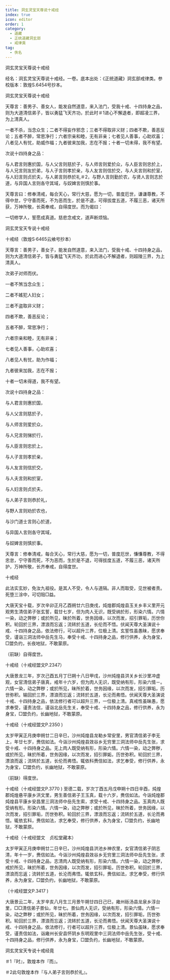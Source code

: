 ```yaml
---
title: 洞玄灵宝天尊说十戒经
index: true
icon: editor
order: 1
category:
  - 道藏
  - 正统道藏洞玄部
  - 戒律类
tag:
  - 佚名
---
```


洞玄灵宝天尊说十戒经  

经名：洞玄灵宝天尊说十戒经。一卷。底本出处：《正统道藏》洞玄部戒律类。参校版本：敦煌S.6454号抄本。  

洞玄灵宝天尊说十戒经  

天尊言：善男子、善女人，能发自然道意，来入法门，受我十戒、十四持身之品，则为大道清信弟子，皆以勇猛飞天齐功，於此时＃1进心不懈退者，即超凌三界，为上清真人。  

一者不杀，当念众生；二者不得妄作邪念；三者不得取非义财；四者不欺，善恶反论；五者不醉，常思净行；六者宗亲和睦，无有非亲；七者见人善事，心助欢喜；八者见人有忧，助威作福；九者彼来加我，志在不报；十者一切未得，我不有望。  

次说十四持身之品：  

与人君言则惠於国，与人父言则慈於子，与人师言则爱於众，与人臣言则忠於上，与人兄言则友於弟，与人子言则孝於亲，与人友言则信於交，与人夫言则和於室，与人妇言则贞於夫，与人弟言则恭於礼＃2，与野人言则勤於农，与贤人言则志於道，与异国人言则各守其域，与奴婢言则慎於事。  

天尊言曰：修奉清戒，每合天心，常行大慈，愿为一切，普度厄世，谦谦尊教，不得中怠，宁守善而死，不为恶而生，於是不退，可得拔度五道，不履三恶，诸天所获，万神所敬，长斋奉戒，自得度世。而为偈曰：  

一切修学人，誓愿成真道。慈悲念戒文，道声断烦恼。  

洞玄灵宝天专说十戒经  

十戒经（敦煌S·6465云飨号抄本）  

天尊言：善男子，善女子，能发自然道意，来入法门，受我十戒、十四持身之品，则为大道清信弟子，皆与勇猛飞天齐功，於此而进心不解退者，则超陵三界，为上清真人。  

次弟子对师而伏。  

一者不煞当念众生；  

二者不媱犯人妇女；  

三者不盗取非义财；  

四者不欺，善恶反论；  

五者不醉，常思净行；  

六者宗亲和睦，无有非亲；  

七者见人善事，心助欢喜；  

八者见人有忧，助为作福；  

九者彼来加我，志在不报；  

十者一切未得道，我不有望。  

次说十四持身之品：  

与人君言则惠於国，  

与人父言则慈於子，  

与人师言则爱於众，  

与人兄言则悌於行，  

与人臣言则忠於上，  

与人子言则孝於亲，  

与人友言则信於交，  

与人夫言则和於室，  

与人妇言则贞於夫，  

与人弟子言则恭於礼，  

与野人言则劝於农也，  

与沙门道士言则心於道，  

与异国人言则各守其域，  

与奴婢言则慎於事。  

天尊言：修奉清戒，每合天心，常行大慈，愿为一切，普度厄世，慊慊尊教，不得忠怠，宁守善而死，不为恶而，生於是不退，可得拔度五道，不履三恶，诸天所护，万神所敬，长齐奉戒，自得度世。  

十戒经  

此法实玄妙，免汝九祖役。是其人不受，令人与道隔。非人而取受，见世被者责。死堕三涂中，可切阻□益。  

大唐天宝十载，岁次辛卯正月乙酉朔廿六日庚戌，炖煌郡炖煌县玉关乡丰义里开元观男生清信弟子张玄誓，载廿七岁，但为肉人无识，既受纳於形，形染六情。六情一染，动之弊秽；或於所见，昧於所着，世务因缘，以次而发，招引罪垢，历世你积。轮回於三界，漂浪而忘返；流转於五道，长伦而不悟。伏闻天尊大圣演说十戒、十四持身之品，依法修行，可以超升三界，位极上清。玄誓性虽愚昧，愿求奉受，谨诣三洞法师中岳先生马，奉受十戒、十四持身之品，修行供养，永为身宝，□盟负约，长夜地狱，不敢蒙原。  

（前缺）自得度世。  

十戒经（十戒经盟文P.2347）  

大唐景龙三年，岁次己酉五月丁巳朔十八日甲戌，沙州炖煌县洪关乡长沙里冲虚观，女官清信弟子唐真，戒年十六岁，但为肉人无识，既受纳有形，形染六情－。六情一染，动之弊秽；或於所见，昧所於着，世务因缘，以次而发，招引罪垢，历世弥积。输回於三界，漂浪而忘返；流转於五道，长沦而弗悟。伏闻天尊大圣演说十戒、十四持身之品，依法修行者可以超升三界，一位极上清。真戒性虽昧愚，愿求奉受，谨责法信，谨诣北岳先生关，奉受十戒、十四持身之品，修行供养，永为身宝，□盟负约，长幽地狱，不敢蒙原。  

十戒经（十戒经盟文P.2350 )  

太岁甲寅正月庚申朔廿二日辛巳，沙州炖煌县龙勒乡常安里，男官清信弟子李无上，年廿七岁，赉信如法。今诣沙州炖煌县效谷乡无穷里三洞法师中岳先生张，求受十戒、十四持身之品。无上肉人既受纳有形，形染六情。六情一染，动之弊秽，或於所见，昧於所着，世务因缘，以次而发，招引罪姤，历世弥积。轮回於三界，漂浪而返；流转於五道，长伦而弗悟。辄依科赉信如法，求乞奉受，修行供养，永为身宝，□盟负约，长幽地狱，不敢蒙原。  

（前缺）得度世。  

十戒经（十戒经盟文P.3770 ) 至德二载，岁次丁酉五月戊申朔十四日辛酉，炖煌郡炖煌悬平康乡洪文里，男生善信弟子王玉真，载十六岁，赉信如法。今诣炖煌郡炖煌县平康乡安昌里三洞法师中岳先生索，求受十戒、十四持身之品。玉真肉人既受纳有形。形染六情。六情一染，动之弊秽；或於所见，昧於所着，世务因缘，以次而发，招引罪垢，历世弥积。轮回於三界，漂浪而忘返；流转於五道，长沦而弗悟。辄依玄科，赉信如法，求乞奉受，修行供养，永为身宝，□盟负约，长幽地狱，不敢蒙原。  

十戒经（十戒经盟文　贞松堂藏本）  

太岁甲寅正月庚申朔廿二日辛巳，沙州炖煌县洪池乡神农里，女官清信弟子阴志清，年十一岁，赉信如法。今诣沙州炖煌县效谷乡无穷里三洞法师中岳先生张，求受十戒、十四持身之品，志清肉人既受纳有形，形染六情。六情一染，动之弊秽，戒於所见，昧於所着，世务因缘，以次而发，招引罪垢，历世弥积。轮回於三界，漂浪而忘返；流转於五道，长沦而弗悟。辄依玄科，赉信如法，求乞奉受，修行供养，永为身宝，□盟负约，长幽地狱，不敢蒙原。  

（十戒经盟文P.3417 )  

大唐景云二年，太岁辛亥八月生三月景午朔廿四日己巳，雍州砾汤县龙泉乡淳台里，□□清信弟子景仙，年廿七。景仙肉人无识，受纳有形，形染六情。六情一染，动之弊秽；或於所见，昧於所着，世务因缘，以次而发，招引罪垢，历世弥积。轮回於三界，漂浪而忘返；流转於五道，长沦而弗悟。伏闻天尊大圣演说十戒、十四持身之品，依法修行，行者可以超升三界，位极上清。景仙虽昧，愿求奉受，谨责信如法，诣雍州长安县怀阴乡东明观里中三洞法师中岳先生张，受十戒、十四持身之品，修行供养，永为身宝，□盟负约，长幽地狱，不敢蒙原。  

洞玄灵宝天专说十戒经竟  

＃1『时』，敦煌本作『而』。  

＃2此句敦煌本作『与人弟子言则恭於礼』。  
